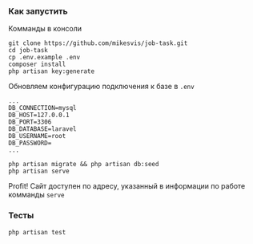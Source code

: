 ### Как запустить

Комманды в консоли

```console
git clone https://github.com/mikesvis/job-task.git
cd job-task
cp .env.example .env
composer install
php artisan key:generate
```

Обновляем конфигурацию подключения к базе в `.env`

```
...
DB_CONNECTION=mysql
DB_HOST=127.0.0.1
DB_PORT=3306
DB_DATABASE=laravel
DB_USERNAME=root
DB_PASSWORD=
...
```

```console
php artisan migrate && php artisan db:seed
php artisan serve
```

Profit! Сайт доступен по адресу, указанный в информации по работе комманды `serve`

### Тесты

```console
php artisan test
```
